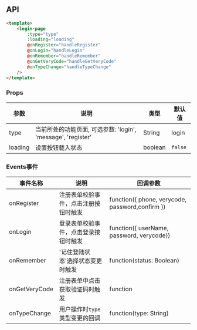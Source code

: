 ## API

```html
<template>
    <login-page
        :type="type"
        :loading="loading"
        @onRegister="handleRegister"
        @onLogin="handleLogin"
        @onRemember="handleRemember"
        @onGetVeryCode="handleGetVeryCode"
        @onTypeChange="handleTypeChange"
    />
</template>
```

### Props

| 参数 | 说明 | 类型 | 默认值 |
| --- | --- | --- | --- |
| type | 当前所处的功能页面, 可选参数: 'login', 'message', 'register' | String | login |
| loading | 设置按钮载入状态 | boolean | `false` |

### Events事件

| 事件名称      | 说明                                 | 回调参数                                        |
| ------------- | ------------------------------------ | ----------------------------------------------- |
| onRegister    | 注册表单校验事件，点击注册按钮时触发 | function({ phone, verycode, password,confirm }) |
| onLogin       | 登录表单校验事件，点击登录按钮时触发 | function({ userName, password, verycode})       |
| onRemember    | '记住登陆状态'选择状态变更时触发     | function(status: Boolean)                       |
| onGetVeryCode | 注册表单中点击获取验证码时触发       | function                                        |
| onTypeChange  | 用户操作时`type`类型变更的回调       | function(type: String)                          |
